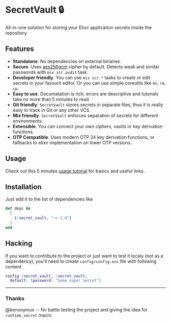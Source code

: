 # SecretVault 🔒

All-in-one solution for storing your Elixir application secrets inside the repository.

## Features

* **Standalone**. No dependencies on external binaries.
* **Secure**. Uses [aes256gcm](https://en.wikipedia.org/wiki/Galois/Counter_Mode) cipher by default. Detects weak and similar passwords with `mix scr.audit` task.
* **Developer friendly**. You can use `mix scr.*` tasks to create or
  edit secrets in your favourit editor. Or you can use simple
  coreutils like `mv`, `rm`, `cp`.
* **Easy to use**. Documatation is rich, errors are descriptive and
  tutorials take no more than 5 minutes to read.
* **Git friendly**. `SecretVault` stores secrets in separate files,
  thus it is really easy to track in Git or any other VCS.
* **Mix friendly**. `SecretVault` enforces separation of secrets for
  different environments.
* **Extensible**. You can connect your own ciphers, vaults or key
  derivation functions.
* **OTP Compatible**. Uses modern OTP 24 key derivation functions, or
  fallbacks to elixir implementation on lower OTP versions.

## Usage

Check out this 5 minutes [usage tutorial](usage.md) for basics and useful links.

## Installation

Just add it to the list of dependencies like

```elixir
def deps do
  [
    {:secret_vault, "~> 1.0"}
  ]
end
```

## Hacking

If you want to contribute to the project or just want to test it
localy (not as a dependency), you'll need to create `config/config.exs`
file with following content.

```elixir
config :secret_vault, :secret_vault,
  default: [password: "Some super secret"]
```

---

### Thanks

@benonymus -- for battle testing the project and giving the idea for `runtime_secret` macro
